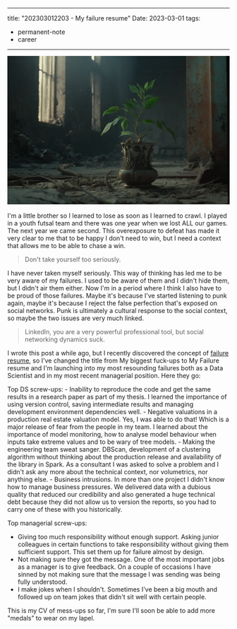
---
title:  "202303012203 - My failure resume"
Date: 2023-03-01
tags: 
- permanent-note
- career
---

![](notes/attachments/pelayo_SCENE_A_little_plant_grows_in_decay_anachronism__SHOT_SI_29a5d170-7c2d-40b7-a0e3-9245be4c945a.png)

I'm a little brother so I learned to lose as soon as I learned to crawl. I played in a youth futsal team and there was one year when we lost ALL our games. The next year we came second. This overexposure to defeat has made it very clear to me that to be happy I don't need to win, but I need a context that allows me to be able to chase a win. 

> Don't take yourself too seriously. 

I have never taken myself seriously. This way of thinking has led me to be very aware of my failures. I used to be aware of them and I didn't hide them, but I didn't air them either. Now I'm in a period where I think I also have to be proud of those failures. Maybe it's because I've started listening to punk again, maybe it's because I reject the false perfection that's exposed on social networks. Punk is ultimately a cultural response to the social context, so maybe the two issues are very much linked. 

> LinkedIn, you are a very powerful professional tool, but social networking dynamics suck.

I wrote this post a while ago, but I recently discovered the concept of [failure resume](https://jzhao.xyz/posts/a-failure-resume/), so I've changed the title from My biggest fuck-ups to My Failure resume and I'm launching into my most resounding failures both as a Data Scientist and in my most recent managerial position. Here they go:

Top DS screw-ups:
	- Inability to reproduce the code and get the same results in a research paper as part of my thesis. I learned the importance of using version control, saving intermediate results and managing development environment dependencies well.
	- Negative valuations in a production real estate valuation model. Yes, I was able to do that! Which is a major release of fear from the people in my team. I learned about the importance of model monitoring, how to analyse model behaviour when inputs take extreme values and to be wary of tree models.
	- Making the engineering team sweat sanger. DBScan, development of a clustering algorithm without thinking about the production release and availability of the library in Spark. As a consultant I was asked to solve a problem and I didn't ask any more about the technical context, nor volumetrics, nor anything else.
	- Business intrusions. In more than one project I didn't know how to manage business pressures. We delivered data with a dubious quality that reduced our credibility and also generated a huge technical debt because they did not allow us to version the reports, so you had to carry one of these with you historically.

Top managerial screw-ups:
- Giving too much responsibility without enough support. Asking junior colleagues in certain functions to take responsibility without giving them sufficient support. This set them up for failure almost by design.
- Not making sure they got the message. One of the most important jobs as a manager is to give feedback. On a couple of occasions I have sinned by not making sure that the message I was sending was being fully understood.
- I make jokes when I shouldn't. Sometimes I've been a big mouth and followed up on team jokes that didn't sit well with certain people.

This is my CV of mess-ups so far, I'm sure I'll soon be able to add more "medals" to wear on my lapel. 






